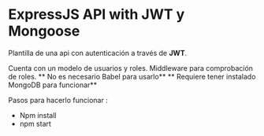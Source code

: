 # ExpressJS API with JWT y Mongoose

Plantilla de una api con autenticación a través de  **JWT**. 

Cuenta con un modelo de usuarios y roles.
Middleware para comprobación de roles.
** No es necesario Babel para usarlo**
** Requiere tener instalado MongoDB para funcionar**

Pasos para hacerlo funcionar : 

 - Npm install
 - npm start

